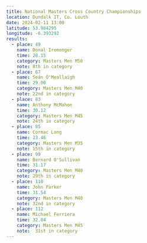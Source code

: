 ```yaml
---
title: National Masters Cross Country Championships
location: Dundalk IT, Co. Louth
date: 2024-02-11 13:00
latitude: 53.984295
longitude: -6.393292
results:
  - place: 49
    name: Donal Iremonger
    time: 28.15
    category: Masters Men M50
    note: 8th in category
  - place: 67
    name: Seán Ó'Meallaigh
    time: 29.00
    category: Masters Men M40
    note: 22nd in category
  - place: 83
    name: Anthony McMahon
    time: 30.12
    category: Masters Men M45
    note: 24th in category
  - place: 85
    name: Cormac Long 
    time: 23.46
    category: Masters Men M35
    note: 15th in category
  - place: 99
    name: Bernard O'Sullivan
    time: 31.17
    category: Masters Men M40
    note: 29th in category
  - place: 110
    name: John Parker
    time: 31.54
    category: Masters Men M40
    note: 32nd in category
  - place: 112
    name: Michael Ferriera 
    time: 32.04
    category: Masters Men M45
    note:  31st in category
---
```

